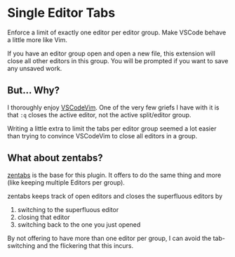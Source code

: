 # Single Editor Tabs

Enforce a limit of exactly one editor per editor group. Make VSCode behave a little more like Vim.

If you have an editor group open and open a new file, this extension will close all other editors in this group.
You will be prompted if you want to save any unsaved work.

## But... Why?

I thoroughly enjoy [VSCodeVim](https://marketplace.visualstudio.com/items?itemName=vscodevim.vim).
One of the very few griefs I have with it is that `:q` closes the active editor, not the active split/editor group.

Writing a little extra to limit the tabs per editor group seemed a lot easier than
trying to convince VSCodeVim to close all editors in a group.

## What about zentabs?

[zentabs](https://marketplace.visualstudio.com/items?itemName=hitode909.zentabs)  is the base for this plugin.
It offers to do the same thing and more (like keeping multiple Editors per group).

zentabs keeps track of open editors and closes the superfluous editors by

1) switching to the superfluous editor
2) closing that editor
3) switching back to the one you just opened

By not offering to have more than one editor per group, I can avoid the tab-switching and the flickering that this incurs.
